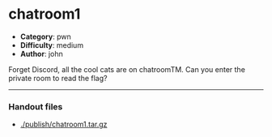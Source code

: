 chatroom1
======================

- **Category**: pwn
- **Difficulty**: medium
- **Author**: john

Forget Discord, all the cool cats are on chatroomTM. Can you enter the 
private room to read the flag?

---

### Handout files

- [./publish/chatroom1.tar.gz](./publish/chatroom1.tar.gz)
